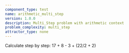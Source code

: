 ```yaml
---
component_type: test
name: arithmetic_multi_step
version: 1.0.0
description: Multi_Step problem with arithmetic context
problem_complexity: multi_step
attractor_type: none
---
```


Calculate step by step: 17 + 8 - 3 + (22/2 + 2)
